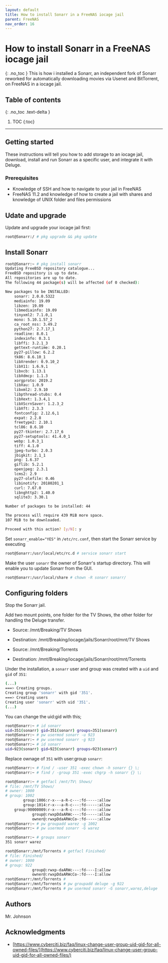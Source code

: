 ```yaml
---
layout: default
title: How to install Sonarr in a FreeNAS iocage jail
parent: FreeNAS
nav_order: 16
---
```


# How to install Sonarr in a FreeNAS iocage jail
{: .no_toc }
This is how i installed a Sonarr, an independent fork of Sonarr reworked for automatically downloading movies via Usenet and BitTorrent, on FreeNAS in a iocage jail.

## Table of contents
{: .no_toc .text-delta }
1. TOC
{:toc}
---

## Getting started
These instructions will tell you how to add storage to an iocage jail, download, install and run Sonarr as a specific user, and integrate it with Deluge.


### Prerequisites
* Knowledge of SSH and how to navigate to your jail in FreeNAS
* FreeNAS 11.2 and knowledge of how to create a jail with shares and knowledge of UNIX folder and files permissions

## Udate and upgrade
Update and upgrade your iocage jail first:
```tcsh
root@Sonarr:/ # pkg upgrade && pkg update
```

## Install Sonarr
```bash
root@Sonarr:~ # pkg install sonarr
Updating FreeBSD repository catalogue...
FreeBSD repository is up to date.
All repositories are up to date.
The following 44 package(s) will be affected (of 0 checked):

New packages to be INSTALLED:
	sonarr: 2.0.0.5322
	mediainfo: 19.09
	libzen: 19.09
	libmediainfo: 19.09
	tinyxml2: 7.1.0,1
	mono: 5.10.1.57_2
	ca_root_nss: 3.49.2
	python27: 2.7.17_1
	readline: 8.0.1
	indexinfo: 0.3.1
	libffi: 3.2.1_3
	gettext-runtime: 0.20.1
	py27-pillow: 6.2.2
	tk86: 8.6.10_1
	libXrender: 0.9.10_2
	libX11: 1.6.9,1
	libxcb: 1.13.1
	libXdmcp: 1.1.3
	xorgproto: 2019.2
	libXau: 1.0.9
	libxml2: 2.9.10
	libpthread-stubs: 0.4
	libXext: 1.3.4,1
	libXScrnSaver: 1.2.3_2
	libXft: 2.3.3
	fontconfig: 2.12.6,1
	expat: 2.2.8
	freetype2: 2.10.1
	tcl86: 8.6.10
	py27-tkinter: 2.7.17_6
	py27-setuptools: 41.4.0_1
	webp: 1.0.3_1
	tiff: 4.1.0
	jpeg-turbo: 2.0.3
	jbigkit: 2.1_1
	png: 1.6.37
	giflib: 5.2.1
	openjpeg: 2.3.1
	lcms2: 2.9
	py27-olefile: 0.46
	libinotify: 20180201_1
	curl: 7.67.0
	libnghttp2: 1.40.0
	sqlite3: 3.30.1

Number of packages to be installed: 44

The process will require 439 MiB more space.
107 MiB to be downloaded.

Proceed with this action? [y/N]: y
```

Set `sonarr_enable="YES"` in `/etc/rc.conf`, then start the Sonarr service by executing
```bash
root@Sonarr:/usr/local/etc/rc.d # service sonarr start
```

Make the user `sonarr` the owner of Sonarr's startup directory. This will enable you to update Sonarr from the GUI. 
```bash
root@Sonarr:/usr/local/share # chown -R sonarr sonarr/
```

## Configuring folders
Stop the Sonarr jail. 

Add two mount points, one folder for the TV Shows, the other folder for handling the Deluge transfer.

* Source: /mnt/Breaking/TV Shows
* Destination: /mnt/Breaking/iocage/jails/Sonarr/root/mnt/TV Shows

* Source: /mnt/Breaking/Torrents
* Destination: /mnt/Breaking/iocage/jails/Sonarr/root/mnt/Torrents

Under the installation, a `sonarr` user and group was created with a `uid` and `gid` of `351`:

```bash
(...)
===> Creating groups.
Creating group 'sonarr' with gid '351'.
===> Creating users
Creating user 'sonarr' with uid '351'.
(...)
```

You can change the uid:gid with this;
```bash
root@Sonarr:~ # id sonarr
uid=351(sonarr) gid=351(sonarr) groups=351(sonarr)
root@Sonarr:~ # pw usermod sonarr -u 923
root@Sonarr:~ # pw usermod sonarr -g 923
root@Sonarr:~ # id sonarr
uid=923(sonarr) gid=923(sonarr) groups=923(sonarr)
```
Replace ownage of `351` with user:group `sonarr`:
```bash
root@Sonarr:~ # find / -user 351 -exec chown -h sonarr {} \;
root@Sonarr:~ # find / -group 351 -exec chgrp -h sonarr {} \;
```

```bash
root@Sonarr:~ # getfacl /mnt/TV\ Shows/
# file: /mnt/TV Shows/
# owner: 1000
# group: 1002
        group:1006:r-x---a-R-c---:fd-----:allow
        group:1014:r-x---a-R-c---:fd-----:allow
    group:90000009:r-x---a-R-c---:fd-----:allow
            group@:rwxpDdaARWc---:fd-----:allow
            owner@:rwxpDdaARWcCo-:fd-----:allow
root@Sonarr:~ # pw groupadd warez -g 1002
root@Sonarr:~ # pw usermod sonarr -G warez

root@Sonarr:~ # groups sonarr
351 sonarr warez

root@Sonarr:/mnt/Torrents # getfacl Finished/
# file: Finished/
# owner: 1000
# group: 922
            group@:rwxp-daARWc---:fd----I:allow
            owner@:rwxpDdaARWcCo-:fd----I:allow
root@Sonarr:/mnt/Torrents # 
root@Sonarr:/mnt/Torrents # pw groupadd deluge -g 922
root@Sonarr:/mnt/Torrents # pw usermod sonarr -G sonarr,warez,deluge
```

## Authors
Mr. Johnson


## Acknowledgments
* [https://www.cyberciti.biz/faq/linux-change-user-group-uid-gid-for-all-owned-files/](https://www.cyberciti.biz/faq/linux-change-user-group-uid-gid-for-all-owned-files/)

